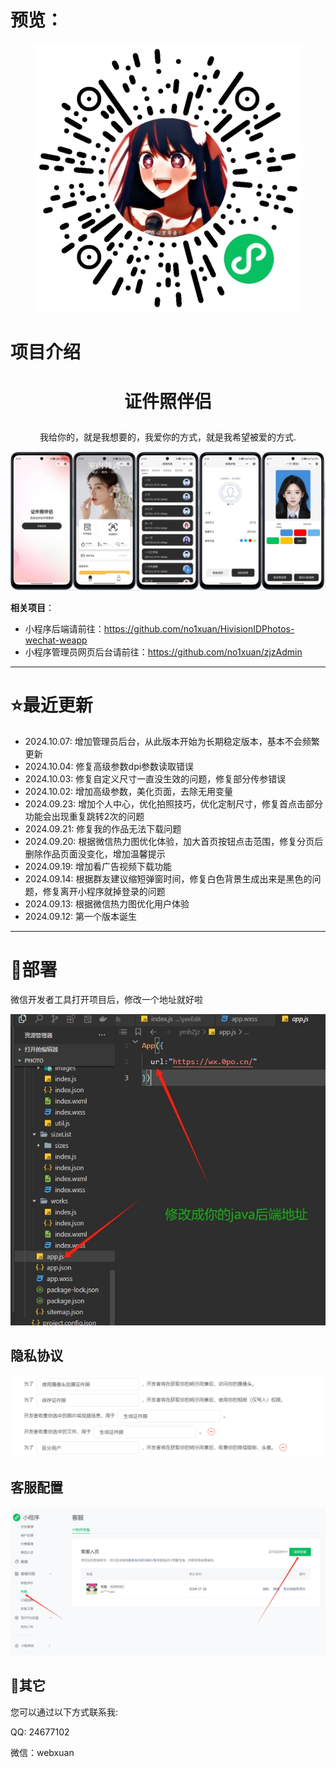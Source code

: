 # 预览：

<p align="center"><img src="./assets/3.png"></p>

# 项目介绍

# <p align="center">证件照伴侣</p>
<p align="center">我给你的，就是我想要的，我爱你的方式，就是我希望被爱的方式.</p>
<p align="center"><img src="./assets/1.png"></p>



**相关项目**：

- 小程序后端请前往：https://github.com/no1xuan/HivisionIDPhotos-wechat-weapp
- 小程序管理员网页后台请前往：https://github.com/no1xuan/zjzAdmin

------

# ⭐最近更新
- 2024.10.07: 增加管理员后台，从此版本开始为长期稳定版本，基本不会频繁更新
- 2024.10.04: 修复高级参数dpi参数读取错误
- 2024.10.03: 修复自定义尺寸一直没生效的问题，修复部分传参错误
- 2024.10.02: 增加高级参数，美化页面，去除无用变量
- 2024.09.23: 增加个人中心，优化拍照技巧，优化定制尺寸，修复首点击部分功能会出现重复跳转2次的问题
- 2024.09.21: 修复我的作品无法下载问题
- 2024.09.20: 根据微信热力图优化体验，加大首页按钮点击范围，修复分页后删除作品页面没变化，增加温馨提示
- 2024.09.19: 增加看广告视频下载功能
- 2024.09.14: 根据群友建议缩短弹窗时间，修复白色背景生成出来是黑色的问题，修复离开小程序就掉登录的问题
- 2024.09.13: 根据微信热力图优化用户体验
- 2024.09.12: 第一个版本诞生
------

# 🔧部署

微信开发者工具打开项目后，修改一个地址就好啦

<img src="./assets/2.png">



## 隐私协议

<img src="./assets/4.png">



## 客服配置

<img src="./assets/10.png">



## 📧其它

您可以通过以下方式联系我:

QQ: 24677102

微信：webxuan
